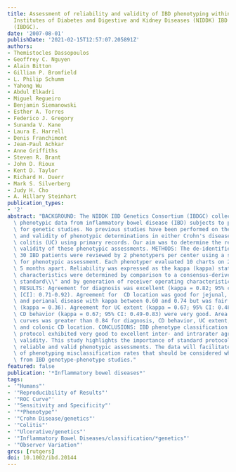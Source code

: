 ```yaml
---
title: Assessment of reliability and validity of IBD phenotyping within the National
  Institutes of Diabetes and Digestive and Kidney Diseases (NIDDK) IBD Genetics Consortium
  (IBDGC).
date: '2007-08-01'
publishDate: '2021-02-15T12:57:07.205891Z'
authors:
- Themistocles Dassopoulos
- Geoffrey C. Nguyen
- Alain Bitton
- Gillian P. Bromfield
- L. Philip Schumm
- Yahong Wu
- Abdul Elkadri
- Miguel Regueiro
- Benjamin Siemanowski
- Esther A. Torres
- Federico J. Gregory
- Sunanda V. Kane
- Laura E. Harrell
- Denis Franchimont
- Jean-Paul Achkar
- Anne Griffiths
- Steven R. Brant
- John D. Rioux
- Kent D. Taylor
- Richard H. Duerr
- Mark S. Silverberg
- Judy H. Cho
- A. Hillary Steinhart
publication_types:
- '2'
abstract: "BACKGROUND: The NIDDK IBD Genetics Consortium (IBDGC) collects DNA and\
  \ phenotypic data from inflammatory bowel disease (IBD) subjects to provide a resource\
  \ for genetic studies. No previous studies have been performed on the reliability\
  \ and validity of phenotypic determinations in either Crohn's disease (CD) or ulcerative\
  \ colitis (UC) using primary records. Our aim was to determine the reliability and\
  \ validity of these phenotypic assessments. METHODS: The de-identified records of\
  \ 30 IBD patients were reviewed by 2 phenotypers per center using a standard protocol\
  \ for phenotypic assessment. Each phenotyper evaluated 10 charts on 2 occasions\
  \ 5 months apart. Reliability was expressed as the kappa (kappa) statistic. Performance\
  \ characteristics were determined by comparison to a consensus-derived \\\"gold\
  \ standard\\\" and by generation of receiver operating characteristic (ROC) curves.\
  \ RESULTS: Agreement for diagnosis was excellent (kappa = 0.82; 95% confidence interval\
  \ [CI]: 0.71-0.92). Agreement for  CD location was good for jejunal, ileal, colorectal,\
  \ and perianal disease with kappa between 0.60 and 0.74 but was fair for esophagogastroduodenal\
  \ (kappa = 0.36). Agreement for UC extent (kappa = 0.67; 95% CI: 0.48-0.85), and\
  \ CD behavior (kappa = 0.67; 95% CI: 0.49-0.83) were very good. Area under the ROC\
  \ curves was greater than 0.84 for diagnosis, CD behavior, UC extent, and ileal\
  \ and colonic CD location. CONCLUSIONS: IBD phenotype classification using a standard\
  \ protocol exhibited very good to excellent inter- and intrarater agreement and\
  \ validity. This study highlights the importance of standard protocols in generating\
  \ reliable and valid phenotypic assessments. The data will facilitate estimates\
  \ of phenotyping misclassification rates that should be considered when making inferences\
  \ from IBD genotype-phenotype studies."
featured: false
publication: '*Inflammatory bowel diseases*'
tags:
- '"Humans"'
- '"Reproducibility of Results"'
- '"ROC Curve"'
- '"Sensitivity and Specificity"'
- '"*Phenotype"'
- '"Crohn Disease/genetics"'
- '"Colitis"'
- '"Ulcerative/genetics"'
- '"Inflammatory Bowel Diseases/classification/*genetics"'
- '"Observer Variation"'
grcs: [rutgers]
doi: 10.1002/ibd.20144
---
```


